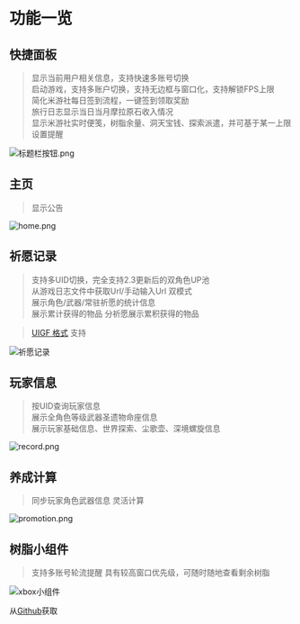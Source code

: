 # 功能一览
## 快捷面板

> 显示当前用户相关信息，支持快速多账号切换  
> 启动游戏，支持多账户切换，支持无边框与窗口化，支持解锁FPS上限  
> 简化米游社每日签到流程，一键签到领取奖励  
> 旅行日志显示当日当月摩拉原石收入情况   
> 显示米游社实时便笺，树脂余量、洞天宝钱、探索派遣，并可基于某一上限设置提醒

![标题栏按钮.png](https://img.snapgenshin.com/imgs/2022/02/678edd755f90fdc3.png)

## 主页

> 显示公告

![home.png](https://img.snapgenshin.com/imgs/2022/02/08b4c93600a0b9b6.png)

## 祈愿记录 <Badge type="tip" text="UIGF" vertical="top" />

> 支持多UID切换，完全支持2.3更新后的双角色UP池  
> 从游戏日志文件中获取Url/手动输入Url 双模式  
> 展示角色/武器/常驻祈愿的统计信息  
> 展示累计获得的物品 分祈愿展示累积获得的物品

> [UIGF 格式](https://github.com/DGP-Studio/Snap.Genshin/wiki/StandardFormat) 支持

![祈愿记录](https://img.snapgenshin.com/imgs/2022/02/9f1f05ea5b7970f3.png)

## 玩家信息

> 按UID查询玩家信息  
> 展示全角色等级武器圣遗物命座信息  
> 展示玩家基础信息、世界探索、尘歌壶、深境螺旋信息

![record.png](https://img.snapgenshin.com/imgs/2022/02/20d47cb715e5594c.png)

## 养成计算

> 同步玩家角色武器信息
> 灵活计算

![promotion.png](https://img.snapgenshin.com/imgs/2022/02/685030e3521bd5b3.png)


## 树脂小组件
>支持多账号轮流提醒
>具有较高窗口优先级，可随时随地查看剩余树脂

![xbox小组件](https://user-images.githubusercontent.com/52618207/155871932-b903c60f-0c29-4b52-8583-dd56f32c41cf.png)

从[Github](https://github.com/DGP-Studio/DGP.Genshin.GamebarWidget)获取
